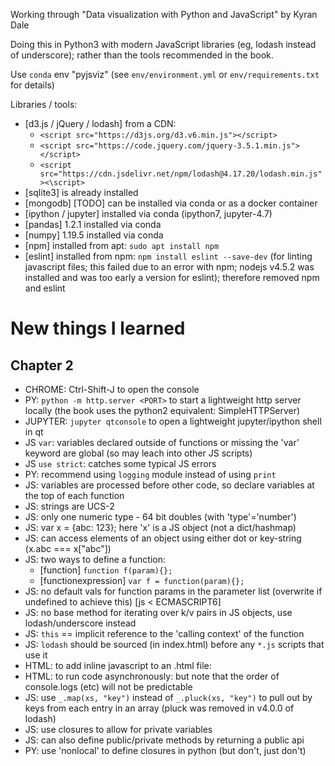 Working through "Data visualization with Python and JavaScript" by Kyran Dale

Doing this in Python3 with modern JavaScript libraries (eg, lodash instead of
underscore); rather than the tools recommended in the book.

Use `conda` env "pyjsviz" (see `env/environment.yml` or `env/requirements.txt`
for details)

Libraries / tools:

- [d3.js / jQuery / lodash] from a CDN:
    - `<script src="https://d3js.org/d3.v6.min.js"></script>`
    - `<script src="https://code.jquery.com/jquery-3.5.1.min.js"></script>`
    - `<script src="https://cdn.jsdelivr.net/npm/lodash@4.17.20/lodash.min.js"><\script>`
- [sqlite3] is already installed
- [mongodb] [TODO] can be installed via conda or as a docker container
- [ipython / jupyter] installed via conda (ipython7, jupyter-4.7)
- [pandas] 1.2.1 installed via conda
- [numpy] 1.19.5 installed via conda
- [npm] installed from apt: `sudo apt install npm`
- [eslint] installed from npm: `npm install eslint --save-dev` (for linting
  javascript files; this failed due to an error with npm; nodejs v4.5.2 was
  installed and was too early a version for eslint); therefore removed npm and
  eslint

# New things I learned

## Chapter 2

- CHROME: Ctrl-Shift-J to open the console
- PY: `python -m http.server <PORT>` to start a lightweight http server locally
  (the book uses the python2 equivalent: SimpleHTTPServer)
- JUPYTER: `jupyter qtconsole` to open a lightweight jupyter/ipython shell in
  qt
- JS `var`: variables declared outside of functions or missing the 'var'
  keyword are global (so may leach into other JS scripts)
- JS `use strict`: catches some typical JS errors
- PY: recommend using `logging` module instead of using `print`
- JS: variables are processed before other code, so declare variables at the
  top of each function
- JS: strings are UCS-2
- JS: only one numeric type - 64 bit doubles (with 'type'='number')
- JS: var x = {abc: 123}; here 'x' is a JS object (not a dict/hashmap)
- JS: can access elements of an object using either dot or key-string (x.abc
  === x["abc"])
- JS: two ways to define a function:
    - [function]  `function f(param){};`
    - [functionexpression]  `var f = function(param){};`
- JS: no default vals for function params in the parameter list (overwrite if
  undefined to achieve this) [js < ECMASCRIPT6]
- JS: no base method for iterating over k/v pairs in JS objects, use
  lodash/underscore instead
- JS: `this` == implicit reference to the 'calling context' of the function
- JS: `lodash` should be sourced (in index.html) before any `*.js` scripts that
  use it
- HTML: to add inline javascript to an .html file: <script>some_javascript;</script>
- HTML: to run code asynchronously: <script type="XYZ" src="some/path" async></script>
   but note that the order of console.logs (etc) will not be predictable
- JS: use `_.map(xs, "key")` instead of `_.pluck(xs, "key")` to pull out by
  keys from each entry in an array (pluck was removed in v4.0.0 of lodash)
- JS: use closures to allow for private variables
- JS: can also define public/private methods by returning a public api
- PY: use 'nonlocal' to define closures in python (but don't, just don't)
